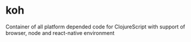 # koh
Container of all platform depended code for ClojureScript with support of browser, node and react-native environment
